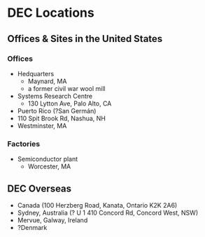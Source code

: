 DEC Locations
=============

## Offices & Sites in the United States
### Offices
- Hedquarters
    - Maynard, MA
    - a former civil war wool mill
- Systems Research Centre
    - 130 Lytton Ave, Palo Alto, CA
- Puerto Rico (?San Germán)
- 110 Spit Brook Rd, Nashua, NH
- Westminster, MA

### Factories
- Semiconductor plant
    - Worcester, MA

## DEC Overseas
- Canada (100 Herzberg Road, Kanata, Ontario K2K 2A6)
- Sydney, Australia (? U 1 410 Concord Rd, Concord West, NSW)
- Mervue, Galway, Ireland
- ?Denmark
